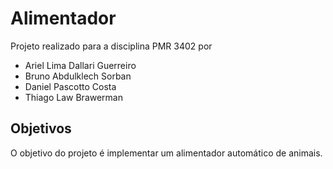 # Alimentador
Projeto realizado para a disciplina PMR 3402 por
  - Ariel Lima Dallari Guerreiro
  - Bruno Abdulklech Sorban
  - Daniel Pascotto Costa
  - Thiago Law Brawerman

## Objetivos
O objetivo do projeto é implementar um alimentador automático de animais. 
